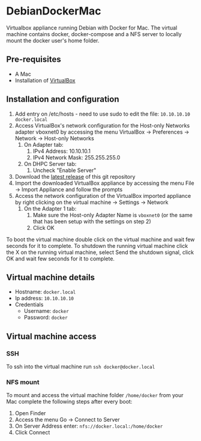 # DebianDockerMac
Virtualbox appliance running Debian with Docker for Mac.
The virtual machine contains docker, docker-compose and a NFS server to locally mount the docker user's home folder.

## Pre-requisites
* A Mac
* Installation of [VirtualBox](https://www.virtualbox.org/wiki/Downloads)

## Installation and configuration
1. Add entry on /etc/hosts - need to use sudo to edit the file: `10.10.10.10 docker.local`
2. Access VirtualBox's network configuration for the Host-only Networks adapter vboxnet0 by accessing the menu VirtualBox -> Preferences -> Network -> Host-only Networks
    1. On Adapter tab:
        1. IPv4 Address: 10.10.10.1
        2. IPv4 Network Mask: 255.255.255.0
    2. On DHPC Server tab:
        1. Uncheck "Enable Server"
3. Download the [latest release](https://github.com/esimonetti/DebianDockerMac/releases/latest) of this git repository
4. Import the downloaded VirtualBox appliance by accessing the menu File -> Import Appliance and follow the prompts
5. Access the network configuration of the VirtualBox imported appliance by right clicking on the virtual machine -> Settings -> Network
    1. On the Adapter 1 tab:
        1. Make sure the Host-only Adapter Name is `vboxnet0` (or the same that has been setup with the settings on step 2)
        2. Click OK

To boot the virtual machine double click on the virtual machine and wait few seconds for it to complete.
To shutdown the running virtual machine click the X on the running virtual machine, select Send the shutdown signal, click OK and wait few seconds for it to complete.

## Virtual machine details
* Hostname: `docker.local`
* Ip address: `10.10.10.10`
* Credentials
    * Username: `docker`
    * Password: `docker`

## Virtual machine access

### SSH
To ssh into the virtual machine run `ssh docker@docker.local`

### NFS mount
To mount and access the virtual machine folder `/home/docker` from your Mac complete the following steps after every boot:
1. Open Finder
2. Access the menu Go -> Connect to Server
3. On Server Address enter: `nfs://docker.local:/home/docker`
4. Click Connect
